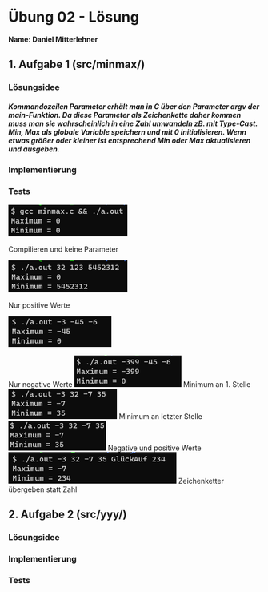 # Übung 02 - Lösung

**Name: Daniel Mitterlehner**

## 1. Aufgabe 1 (src/minmax/)

### Lösungsidee
##### Kommandozeilen Parameter erhält man in C über den Parameter argv der main-Funktion. Da diese Parameter als Zeichenkette daher kommen muss man sie wahrscheinlich in eine Zahl umwandeln zB. mit Type-Cast. Min, Max als globale Variable speichern und mit 0 initialisieren. Wenn etwas größer oder kleiner ist entsprechend Min oder Max aktualisieren und ausgeben.
### Implementierung
### Tests
![](doc/minmax1.png)

Compilieren und keine Parameter

![](doc/minmax2.png)

Nur positive Werte

![](doc/minmax3.png)

Nur negative Werte
![](doc/minmax4.png)
Minimum an 1. Stelle
![](doc/minmax5.png)
Minimum an letzter Stelle
![](doc/minmax6.png)
Negative und positive Werte
![](doc/minmax7.png)
Zeichenketter übergeben statt Zahl

## 2. Aufgabe 2 (src/yyy/)  

### Lösungsidee
### Implementierung
### Tests
